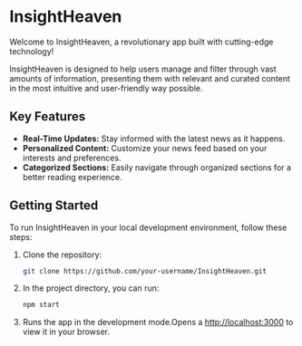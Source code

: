 # InsightHeaven

Welcome to InsightHeaven, a revolutionary app built with cutting-edge technology!

InsightHeaven is designed to help users manage and filter through vast amounts of information, presenting them with relevant and curated content in the most intuitive and user-friendly way possible.

## Key Features

- **Real-Time Updates:** Stay informed with the latest news as it happens.
- **Personalized Content:** Customize your news feed based on your interests and preferences.
- **Categorized Sections:** Easily navigate through organized sections for a better reading experience.

## Getting Started

To run InsightHeaven in your local development environment, follow these steps:

1. Clone the repository:

   ```bash
   git clone https://github.com/your-username/InsightHeaven.git

2. In the project directory, you can run:

   ```bash
   npm start

3. Runs the app in the development mode.Opens a [http://localhost:3000](http://localhost:3000) to    view it in your browser.